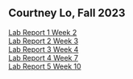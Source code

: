 ## Courtney Lo, Fall 2023
[Lab Report 1 Week 2](https://courtney-lo.github.io/cse15l-lab-reports/lab-report-1.html)<br>
[Lab Report 2 Week 3](https://courtney-lo.github.io/cse15l-lab-reports/lab-report-2.html)<br>
[Lab Report 3 Week 4](https://courtney-lo.github.io/cse15l-lab-reports/lab-report-3.html)<br>
[Lab Report 4 Week 7](https://courtney-lo.github.io/cse15l-lab-reports/lab-report-4.html)<br>
[Lab Report 5 Week 10](https://courtney-lo.github.io/cse15l-lab-reports/lab-report-5.html)<br>
